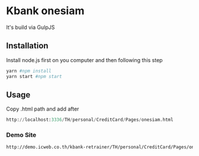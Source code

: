 # Kbank onesiam

It's build via GulpJS

## Installation

Install node.js first on you computer and then following this step

```bash
yarn #npm install
yarn start #npm start
```

## Usage
Copy .html path and add after 

```python
http://localhost:3336/TH/personal/CreditCard/Pages/onesiam.html
```

### Demo Site 
```bash
http://demo.icweb.co.th/kbank-retrainer/TH/personal/CreditCard/Pages/onesiam.html
```